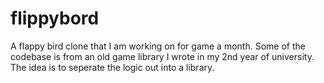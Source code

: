 # flippybord
A flappy bird clone that I am working on for game a month.
Some of the codebase is from an old game library I wrote in my 2nd year of university. The idea is to seperate the logic out into a library.

